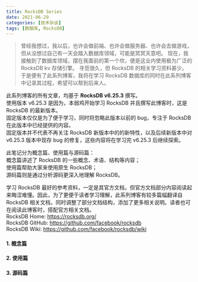 ```yaml
---
title: RocksDB Series
date: 2021-06-29
categories: [技术杂谈]
tags: [数据库, RocksDB]
---
```




>曾经我想过，我以后，也许会做前端、也许会做服务器、也许会去做游戏，
>但从没想过自己有一天会踏入数据库领域，可能是冥冥天意吧。
>现在，我接触到了数据库领域，摆在我面前的第一个坎，便是这业内使用极为广泛的 RocksDB kv 存储引擎。
>寻觅很久，但 RocksDB 的相关学习资料甚少。
>于是便有了此系列博客，我将在学习 RocksDB 数据库的同时在此系列博客中记录其过程，希望可以帮到后来人。

此系列博客的所有文章，均基于 **RocksDB v6.25.3** 撰写。  
使用版本 v6.25.3 是因为，本弱鸡开始学习 RocksDB 并且撰写此博客时，这是 RocksDB 的最新版本。  
固定版本仅仅是为了便于学习，同时将忽略此版本以前的 bug，专注于 RocksDB 在此版本中已经提供的内容。  
固定版本并不代表不再关注 RocksDB 新版本中的的新特性，以及后续新版本中对 v6.25.3 版本中现存 bug 的修复，这些内容将在学习完 v6.25.3 后继续探索。

<!--more-->

此笔记分为概念篇、使用篇与源码篇：  
概念篇讲述了 RocksDB 的一些概念、术语、结构等内容；  
使用篇帮助大家来使用原生 RocksDB；  
源码篇则是通过分析源码更深入地理解 RocksDB。

学习 RocksDB 最好的参考资料，一定是其官方文档，但官方文档部分内容阅读起来晦涩难懂。因此，为了更便于读者学习理解，此系列博客有较多篇幅翻译自 RocksDB 相关文档，同时调整了部分文档结构，添加了更多相关说明。读者也可在阅读此博客时，搭配官方相关文档。  
RocksDB Home: https://rocksdb.org/  
RocksDB GitHub: https://github.com/facebook/rocksdb  
RocksDB Wiki: https://github.com/facebook/rocksdb/wiki

#### 1. 概念篇

#### 2. 使用篇
#### 3. 源码篇

